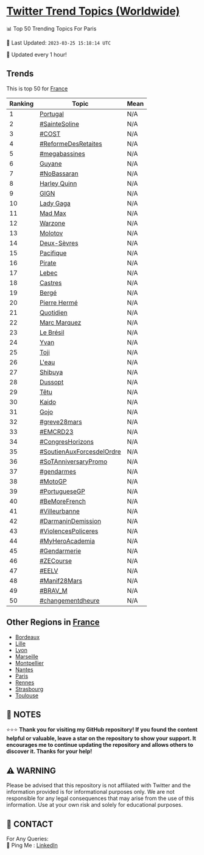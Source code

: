 [Twitter Trend Topics (Worldwide)](https://github.com/ErcinDedeoglu/Twitter-Trend-Topics)
==========


📊 Top 50 Trending Topics For Paris

📆 Last Updated: `2023-03-25 15:18:14 UTC`

🔧 Updated every 1 hour!


## Trends

This is top 50 for [France](</France>)

| Ranking | Topic | Mean |
| ------- | ------------ | ------------ |
| 1 | [Portugal](http://twitter.com/search?q=Portugal) | N/A |
| 2 | [#SainteSoline](http://twitter.com/search?q=%23SainteSoline) | N/A |
| 3 | [#COST](http://twitter.com/search?q=%23COST) | N/A |
| 4 | [#ReformeDesRetaites](http://twitter.com/search?q=%23ReformeDesRetaites) | N/A |
| 5 | [#megabassines](http://twitter.com/search?q=%23megabassines) | N/A |
| 6 | [Guyane](http://twitter.com/search?q=Guyane) | N/A |
| 7 | [#NoBassaran](http://twitter.com/search?q=%23NoBassaran) | N/A |
| 8 | [Harley Quinn](http://twitter.com/search?q=Harley+Quinn) | N/A |
| 9 | [GIGN](http://twitter.com/search?q=GIGN) | N/A |
| 10 | [Lady Gaga](http://twitter.com/search?q=Lady+Gaga) | N/A |
| 11 | [Mad Max](http://twitter.com/search?q=Mad+Max) | N/A |
| 12 | [Warzone](http://twitter.com/search?q=Warzone) | N/A |
| 13 | [Molotov](http://twitter.com/search?q=Molotov) | N/A |
| 14 | [Deux-Sèvres](http://twitter.com/search?q=Deux-S%c3%a8vres) | N/A |
| 15 | [Pacifique](http://twitter.com/search?q=Pacifique) | N/A |
| 16 | [Pirate](http://twitter.com/search?q=Pirate) | N/A |
| 17 | [Lebec](http://twitter.com/search?q=Lebec) | N/A |
| 18 | [Castres](http://twitter.com/search?q=Castres) | N/A |
| 19 | [Bergé](http://twitter.com/search?q=Berg%c3%a9) | N/A |
| 20 | [Pierre Hermé](http://twitter.com/search?q=Pierre+Herm%c3%a9) | N/A |
| 21 | [Quotidien](http://twitter.com/search?q=Quotidien) | N/A |
| 22 | [Marc Marquez](http://twitter.com/search?q=Marc+Marquez) | N/A |
| 23 | [Le Brésil](http://twitter.com/search?q=Le+Br%c3%a9sil) | N/A |
| 24 | [Yvan](http://twitter.com/search?q=Yvan) | N/A |
| 25 | [Toji](http://twitter.com/search?q=Toji) | N/A |
| 26 | [L'eau](http://twitter.com/search?q=L%27eau) | N/A |
| 27 | [Shibuya](http://twitter.com/search?q=Shibuya) | N/A |
| 28 | [Dussopt](http://twitter.com/search?q=Dussopt) | N/A |
| 29 | [Têtu](http://twitter.com/search?q=T%c3%aatu) | N/A |
| 30 | [Kaido](http://twitter.com/search?q=Kaido) | N/A |
| 31 | [Gojo](http://twitter.com/search?q=Gojo) | N/A |
| 32 | [#greve28mars](http://twitter.com/search?q=%23greve28mars) | N/A |
| 33 | [#EMCRD23](http://twitter.com/search?q=%23EMCRD23) | N/A |
| 34 | [#CongresHorizons](http://twitter.com/search?q=%23CongresHorizons) | N/A |
| 35 | [#SoutienAuxForcesdelOrdre](http://twitter.com/search?q=%23SoutienAuxForcesdelOrdre) | N/A |
| 36 | [#SoTAnniversaryPromo](http://twitter.com/search?q=%23SoTAnniversaryPromo) | N/A |
| 37 | [#gendarmes](http://twitter.com/search?q=%23gendarmes) | N/A |
| 38 | [#MotoGP](http://twitter.com/search?q=%23MotoGP) | N/A |
| 39 | [#PortugueseGP](http://twitter.com/search?q=%23PortugueseGP) | N/A |
| 40 | [#BeMoreFrench](http://twitter.com/search?q=%23BeMoreFrench) | N/A |
| 41 | [#Villeurbanne](http://twitter.com/search?q=%23Villeurbanne) | N/A |
| 42 | [#DarmaninDemission](http://twitter.com/search?q=%23DarmaninDemission) | N/A |
| 43 | [#ViolencesPoliceres](http://twitter.com/search?q=%23ViolencesPoliceres) | N/A |
| 44 | [#MyHeroAcademia](http://twitter.com/search?q=%23MyHeroAcademia) | N/A |
| 45 | [#Gendarmerie](http://twitter.com/search?q=%23Gendarmerie) | N/A |
| 46 | [#ZECourse](http://twitter.com/search?q=%23ZECourse) | N/A |
| 47 | [#EELV](http://twitter.com/search?q=%23EELV) | N/A |
| 48 | [#Manif28Mars](http://twitter.com/search?q=%23Manif28Mars) | N/A |
| 49 | [#BRAV_M](http://twitter.com/search?q=%23BRAV_M) | N/A |
| 50 | [#changementdheure](http://twitter.com/search?q=%23changementdheure) | N/A |



## Other Regions in [France](</France>)

* [Bordeaux](</France/Bordeaux.md>)
* [Lille](</France/Lille.md>)
* [Lyon](</France/Lyon.md>)
* [Marseille](</France/Marseille.md>)
* [Montpellier](</France/Montpellier.md>)
* [Nantes](</France/Nantes.md>)
* [Paris](</France/Paris.md>)
* [Rennes](</France/Rennes.md>)
* [Strasbourg](</France/Strasbourg.md>)
* [Toulouse](</France/Toulouse.md>)



## 📝 NOTES

⭐⭐⭐ **Thank you for visiting my GitHub repository! If you found the content helpful or valuable, leave a star on the repository to show your support. It encourages me to continue updating the repository and allows others to discover it. Thanks for your help!**


## ⚠️ WARNING

Please be advised that this repository is not affiliated with Twitter and the information provided is for informational purposes only. We are not responsible for any legal consequences that may arise from the use of this information. Use at your own risk and solely for educational purposes.


## 📨 CONTACT

 For Any Queries:  
            🏓 Ping Me : [LinkedIn](https://www.linkedin.com/in/ercindedeoglu/)

